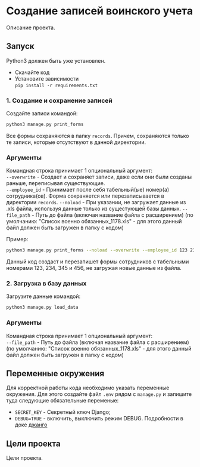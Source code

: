 # Создание записей воинского учета

Описание проекта.

## Запуск

Python3 должен быть уже установлен.

* Скачайте код
* Установите зависимости  
```pip install -r requirements.txt```

### 1. Создание и сохранение записей

Создайте записи командой:  
```bash
python3 manage.py print_forms
```  
Все формы сохраняются в папку `records`. Причем, сохраняются только те записи, которые отсутствуют в данной директории.

### Аргументы
Командная строка принимает 1 опциональный аргумент:  
`--overwrite` - Создает и сохраняет записи, даже если они были созданы раньше, переписывая существующие.  
`--employee_id` - Принимает после себя табельный(ые) номер(а) сотрудника(ов). Форма сохраняется или перезаписывается в директории `records`.
`--noload` - При указании, не загружает данные из .xls файла, используя данные только из сущестующей базы данных.
`--file_path` - Путь до файла (включая название файла с расширением) (по умолчанию: "Список военно обязанных_1178.xls" - для этого данный файл должен быть загружен в папку с кодом)

Пример:  
```bash
python3 manage.py print_forms --noload --overwrite --employee_id 123 234 345 456
```  
Данный код создаст и перезапишет формы сотрудников с табельными номерами 123, 234, 345 и 456, не загружая новые данные из файла.

### 2. Загрузка в базу данных

Загрузите данные командой:  
```bash
python3 manage.py load_data
```

### Аргументы
Командная строка принимает 1 опциональный аргумент:  
`--file_path` - Путь до файла (включая название файла с расширением) (по умолчанию: "Список военно обязанных_1178.xls" - для этого данный файл должен быть загружен в папку с кодом)

## Переменные окружения

Для корректной работы кода необходимо указать переменные окружения. Для этого создайте файл `.env` рядом с `manage.py` и запишите туда следующие обязательные переменые:

* `SECRET_KEY` - Секретный ключ Django;
* `DEBUG=TRUE` - включить, выключить режим DEBUG. Подробности в доке [джанго](https://docs.djangoproject.com/en/4.0/ref/settings/)

## Цели проекта

Цели проекта.